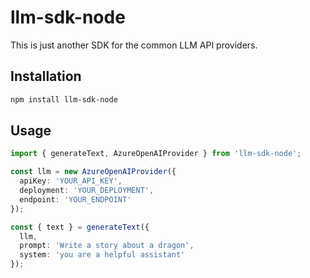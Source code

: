 # llm-sdk-node

This is just another SDK for the common LLM API providers.

## Installation

```bash
npm install llm-sdk-node
```

## Usage

```typescript
import { generateText, AzureOpenAIProvider } from 'llm-sdk-node';

const llm = new AzureOpenAIProvider({
  apiKey: 'YOUR_API_KEY',
  deployment: 'YOUR_DEPLOYMENT',
  endpoint: 'YOUR_ENDPOINT'
});

const { text } = generateText({
  llm,
  prompt: 'Write a story about a dragon',
  system: 'you are a helpful assistant'
});
```
